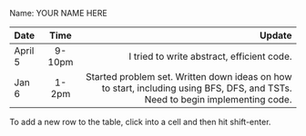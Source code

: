 Name: YOUR NAME HERE

| Date    |  Time  |                                                                                                                        Update |
|:--------|:------:|------------------------------------------------------------------------------------------------------------------------------:|
| April 5 | 9-10pm |                                                                                    I tried to write abstract, efficient code. |
| Jan 6   | 1-2pm  | Started problem set. Written down ideas on how to start, including using BFS, DFS, and TSTs. Need to begin implementing code. |


To add a new row to the table, click into a cell and then hit shift-enter.